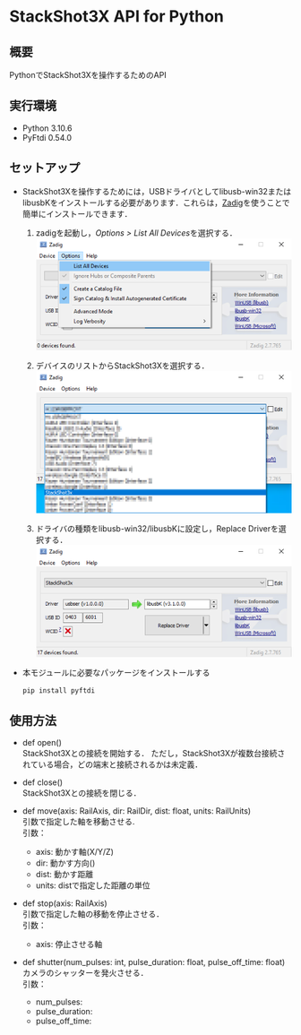 # StackShot3X API for Python


## 概要
PythonでStackShot3Xを操作するためのAPI


## 実行環境
+ Python 3.10.6
+ PyFtdi 0.54.0


## セットアップ
+ StackShot3Xを操作するためには，USBドライバとしてlibusb-win32またはlibusbKをインストールする必要があります．これらは，[Zadig](https://zadig.akeo.ie/)を使うことで簡単にインストールできます．
	1. zadigを起動し，*Options > List All Devices*を選択する．
	![](/images/step1.png)

	1. デバイスのリストからStackShot3Xを選択する．
	![](/images/step2.png)

	1. ドライバの種類をlibusb-win32/libusbKに設定し，Replace Driverを選択する．
	![](/images/step3.png)


+ 本モジュールに必要なパッケージをインストールする
	```
	pip install pyftdi
	```


## 使用方法
+ def open()  
StackShot3Xとの接続を開始する．
ただし，StackShot3Xが複数台接続されている場合，どの端末と接続されるかは未定義．


+ def close()  
StackShot3Xとの接続を閉じる．


+ def move(axis: RailAxis, dir: RailDir, dist: float, units: RailUnits)  
	引数で指定した軸を移動させる.  
	引数：
	- axis: 動かす軸(X/Y/Z)
	- dir: 動かす方向()
	- dist: 動かす距離
	- units: distで指定した距離の単位


+ def stop(axis: RailAxis)  
	引数で指定した軸の移動を停止させる．  
	引数：
	- axis: 停止させる軸


+ def shutter(num_pulses: int, pulse_duration: float, pulse_off_time: float)  
	カメラのシャッターを発火させる．  
	引数：
	- num_pulses: 
	- pulse_duration:
	- pulse_off_time:
